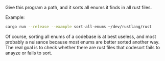 

Give this program a path, and it sorts all enums it finds in all rust files.

Example:

```bash
cargo run --release --example sort-all-enums ~/dev/rustlang/rust
```

Of course, sorting all enums of a codebase is at best useless, and most probably a nuisance because most enums are better sorted another way.
The real goal is to check whether there are rust files that codesort fails to anayze or fails to sort.
